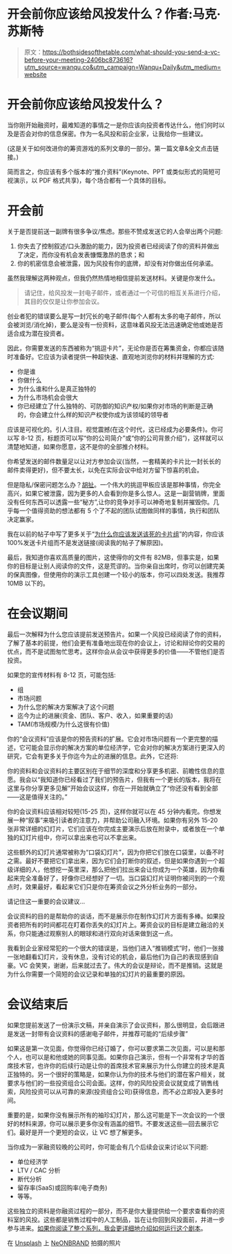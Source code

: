 # 开会前你应该给风投发什么？作者:马克·苏斯特

> 原文：<https://bothsidesofthetable.com/what-should-you-send-a-vc-before-your-meeting-2406bc873616?utm_source=wanqu.co&utm_campaign=Wanqu+Daily&utm_medium=website>

# 开会前你应该给风投发什么？



当你刚开始融资时，最难知道的事情之一是你应该向投资者传达什么，他们何时以及是否会对你的信息保密。作为一名风投和前企业家，让我给你一些建议。

(这是关于如何改进你的筹资游戏的系列文章的一部分。第一篇文章&全文点击链接。)

简而言之，你应该有多个版本的“推介资料”(Keynote、PPT 或类似形式的简短可视演示，以 PDF 格式共享)，每个场合都有一个具体的目标。

# 开会前

关于是否提前送一副牌有很多争议/焦虑。那些不赞成发送它的人会举出两个问题:

1.  你失去了控制叙述/口头激励的能力，因为投资者已经阅读了你的资料并做出了决定，而你没有机会发表慷慨激昂的恳求；和
2.  你的机密信息会被泄露，因为风投有你的底牌，却没有对你做出任何承诺。

虽然我理解这两种观点，但我仍然热情地相信提前发送材料。关键是你发什么。

> 请记住，给风投发一封电子邮件，或者通过一个可信的相互关系进行介绍，其目的仅仅是让你参加会议。

创业者犯的错误要么是写一封冗长的电子邮件(每个人都有太多的电子邮件，所以会被浏览/消化掉)，要么是没有一份资料，这意味着风投无法迅速确定他或她是否适合成为潜在投资者。

因此，你需要发送的东西被称为“挑逗卡片”，无论你是否在筹集资金，你都应该随时准备好。它应该为读者提供一种超快速、直观地浏览你的材料并理解的方式:

*   你是谁
*   你做什么
*   为什么谁和什么是真正独特的
*   为什么市场机会会很大
*   你已经建立了什么独特的、可防御的知识产权/如果你对市场的判断是正确的，你会建立什么样的知识产权使你成为该领域的领导者

应该是可视化的。引人注目。视觉震撼(在这个时代，这已经成为必要条件)。你可以写 8-12 页，标题页可以写“你的公司简介”或“你的公司背景介绍”)，这样就可以清楚地知道，如果你愿意，这不是你的全部推介材料。

你希望发送的邮件数量足以让对方参加会议(当然，一套精美的卡片比一封长长的邮件卖得更好)，但不要太长，以免在实际会议中给对方留下惊喜的机会。

但是隐私/保密问题怎么办？[胡扯](https://www.collinsdictionary.com/us/dictionary/english/poppycock)。一个伟大的挑逗甲板应该是那种事情，你完全高兴，如果它被泄露，因为更多的人会看到你是多么惊人。这是一副营销牌，里面没有任何东西可以透露一些“秘方”,让你的竞争对手可以神奇地复制并摧毁你。几乎每一个值得资助的想法都有 5 个了不起的团队试图做同样的事情，执行和团队决定赢家。

我在以前的帖子中写了更多关于“[为什么你应该发送该死的卡片组](/i-know-everybody-told-you-to-send-your-fund-raising-decks-as-a-link-d5b4409886af)”的内容，你应该 100%发送卡片组而不是发送链接(阅读我的帖子了解原因)。

最后，我知道你喜欢高质量的图片，这使得你的文件有 82MB，但事实是，如果你的目标是让别人阅读你的文件，这是荒谬的。当你亲自出席时，你可以创建完美的保真图像，但使用你的演示工具创建一个较小的版本，你可以四处发送。我推荐 10MB 以下的。

# 在会议期间

最后一次解释为什么您应该提前发送预告片。如果一个风投已经阅读了你的资料，了解了基本的前提，他们会更有准备地出现在你的会议上，讨论和辩论你的交易的优点，而不是试图匆忙思考。这样你会从会议中获得更多的价值——不管他们是否投资。

如果您的宣传材料有 8-12 页，可能包括:

*   组
*   市场问题
*   为什么您的解决方案解决了这个问题
*   迄今为止的进展(资金、团队、客户、收入，如果重要的话)
*   TAM(市场规模/为什么这很有价值)

你的“会议资料”应该是你的预告资料的扩展。它会对市场问题有一个更完整的描述，它可能会显示你的解决方案的单位经济学，它会对你的解决方案进行更深入的研究，它会有更多关于你迄今为止的进展的信息。此外，它还将:

你的资料和会议资料的主要区别在于细节的深度和分享更多机密、前瞻性信息的意愿。我会以“我知道你已经看过了我们的预告片，但我有一个更长的版本，我将在这里与你分享更多见解”开始会议这样，你在一开始就确立了“你还没有看到全部——这是值得关注的。”

你的会议资料应该相对较短(15-25 页)，这样你就可以在 45 分钟内看完。你想发展一种“叙事”来吸引读者的注意力，并帮助公司融入环境。如果你有另外 15-20 张非常详细的幻灯片，它们应该在你完成主要演示后放在附录中，或者放在一个单独的幻灯片组中，你可以拿出来也可以不拿出来。

这些额外的幻灯片通常被称为“口袋幻灯片”，因为你把它们放在口袋里，以备不时之需。最好不要把它们拿出来，因为它们会打断你的叙述，但是如果你遇到一个超级详细的人，他想挖一英里深，那么把他们拉出来会让你成为一个英雄，因为你看起来完全准备好了，好像你已经想好了一切。当口袋幻灯片证明你被问到的一个观点时，效果最好，看起来它们只是你在筹资会议之外分析业务的一部分。

请记住这一重要的会议建议…

会议资料的目的是帮助你的谈话，而不是展示你在制作幻灯片方面有多棒。如果投资者把所有的时间都花在盯着你丢失的幻灯片上。筹资会议的目标是建立融洽的关系，你只能通过观察别人的眼球和进行双向对话来做到这一点。

我看到企业家经常犯的一个很大的错误是，当他们进入“推销模式”时，他们一张接一张地翻看幻灯片，没有休息，没有讨论的机会，最后他们为自己的表现感到自豪。VC 会笑笑，谢谢，后来就过去了。伟大的会议是辩论，而不是推销。这就是为什么你需要一个简短的会议记录和单独的幻灯片的最重要的原因。

# 会议结束后

如果您提前发送了一份演示文稿，并亲自演示了会议资料，那么很明显，会后跟进是发送一封带有会议资料的感谢电子邮件，并推荐可能的“后续步骤”

如果这是第一次见面，你觉得你已经订婚了，你可以要求第二次见面，可以是和那个人，也可以是和他或她的同事见面。如果你自己演示，但有一个非常有才华的首席技术官，也许你的后续行动是让你的首席技术官来展示为什么你建立的技术是真正独特的。另一个很好的策略是，如果你认为你的技术与他们的潜在客户相关，就要求与他们的一些投资组合公司会面。这样，你的风险投资会议就变成了销售线索，风险投资可以从可靠的来源(投资组合公司)获得信息，而不必立即投入更多时间。

重要的是，如果你没有展示所有的袖珍幻灯片，那么这可能是下一次会议的一个很好的材料来源，你可以展示更多你没有涵盖的细节。不要发送这些—回去展示它们。最好是开一个更短的会议，让 VC 想了解更多。

当你成为一家融资较晚的公司时，你可能会有几个后续会议来讨论以下问题:

*   单位经济学
*   LTV / CAC 分析
*   断代分析
*   留存率(SaaS)或回购率(电子商务)
*   等等。

这些独立的资料是你融资过程的一部分，而不是你大量提供给一个要求查看你的资料室的风投。这些都是销售过程中的人工制品，旨在让你回到风投面前，并进一步参与进来。[如果你阅读了整个系列，我会更详细地介绍如何运行这个剧本](/some-advice-before-you-hit-the-fund-raising-trail-73dc646f077e)。

在 [Unsplash](https://unsplash.com/search/photos/email?utm_source=unsplash&utm_medium=referral&utm_content=creditCopyText) 上 [NeONBRAND](https://unsplash.com/photos/IhsaTDKzdwg?utm_source=unsplash&utm_medium=referral&utm_content=creditCopyText) 拍摄的照片

